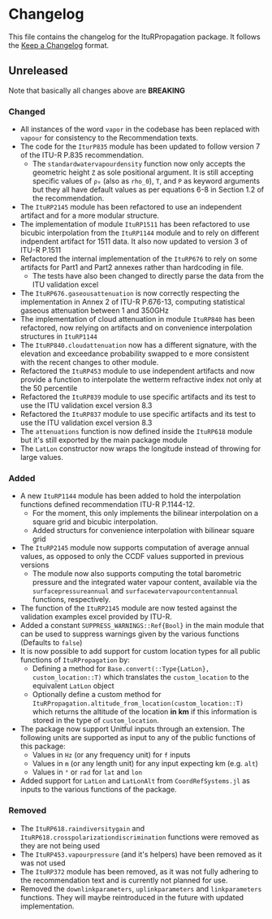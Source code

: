 # Changelog

This file contains the changelog for the ItuRPropagation package. It follows the [Keep a Changelog](https://keepachangelog.com/en/1.1.0/) format.

## Unreleased

Note that basically all changes above are **BREAKING**

### Changed
- All instances of the word `vapor` in the codebase has been replaced with `vapour` for consistency to the Recommendation texts.
- The code for the `IturP835` module has been updated to follow version 7 of the ITU-R P.835 recommendation.
  - The `standardwatervapourdensity` function now only accepts the geometric height `Z` as sole positional argument. It is still accepting specific values of `ρ₀` (also as `rho_0`), `T`, and `P` as keyword arguments but they all have default values as per equations 6-8 in Section 1.2 of the recommendation.
- The `ItuRP2145` module has been refactored to use an independent artifact and for a more modular structure.
- The implementation of module `ItuRP1511` has been refactored to use bicubic interpolation from the `ItuRP1144` module and to rely on different indpendent artifact for 1511 data. It also now updated to version 3 of ITU-R P.1511
- Refactored the internal implementation of the `ItuRP676` to rely on some artifacts for Part1 and Part2 annexes rather than hardcoding in file.
  - The tests have also been changed to directly parse the data from the ITU validation excel
- The `ItuRP676.gaseousattenuation` is now correctly respecting the implementation in Annex 2 of ITU-R P.676-13, computing statistical gaseous attenuation between 1 and 350GHz
- The implementation of cloud attenuation in module `ItuRP840` has been refactored, now relying on artifacts and on convenience interpolation structures in `ItuRP1144`
- The `ItuRP840.cloudattenuation` now has a different signature, with the elevation and exceedance probability swapped to e more consistent with the recent changes to other module.
- Refactored the `ItuRP453` module to use independent artifacts and now provide a function to interpolate the wetterm refractive index not only at the 50 percentile
- Refactored the `ItuRP839` module to use specific artifacts and its test to use the ITU validation excel version 8.3
- Refactored the `ItuRP837` module to use specific artifacts and its test to use the ITU validation excel version 8.3
- The `attenuations` function is now defined inside the `ItuRP618` module but it's still exported by the main package module
- The `LatLon` constructor now wraps the longitude instead of throwing for large values.

### Added
- A new `ItuRP1144` module has been added to hold the interpolation functions defined recommendation ITU-R P.1144-12.
  - For the moment, this only implements the bilinear interpolation on a square grid and bicubic interpolation.
  - Added structurs for convenience interpolation with bilinear square grid
- The `ItuRP2145` module now supports computation of average annual values, as opposed to only the CCDF values supported in previous versions
  - The module now also supports computing the total barometric pressure and the integrated water vapour content, available via the `surfacepressureannual` and `surfacewatervapourcontentannual` functions, respectively.
- The function of the `ItuRP2145` module are now tested against the validation examples excel provided by ITU-R.
- Added a constant `SUPPRESS_WARNINGS::Ref{Bool}` in the main module that can be used to suppress warnings given by the various functions (Defaults to `false`)
- It is now possible to add support for custom location types for all public functions of `ItuRPropagation` by:
  - Defining a method for `Base.convert(::Type{LatLon}, custom_location::T)` which translates the `custom_location` to the equivalent `LatLon` object
  - Optionally define a custom method for `ItuRPropagation.altitude_from_location(custom_location::T)` which returns the altitude of the location **in km** if this information is stored in the type of `custom_location`.
- The package now support Unitful inputs through an extension. The following units are supported as input to any of the public functions of this package:
  - Values in `Hz` (or any frequency unit) for `f` inputs
  - Values in `m` (or any length unit) for any input expecting km (e.g. `alt`)
  - Values in `°` or `rad` for `lat` and `lon`
- Added support for `LatLon` and `LatLonAlt` from `CoordRefSystems.jl` as inputs to the various functions of the package.

### Removed
- The `ItuRP618.raindiversitygain`  and `ItuRP618.crosspolarizationdiscrimination` functions were removed as they are not being used
- The `ItuRP453.vapourpressure` (and it's helpers) have been removed as it was not used 
- The `ItuRP372` module has been removed, as it was not fully adhering to the recommendation text and is currently not planned for use.
- Removed the `downlinkparameters`, `uplinkparameters` and `linkparameters` functions. They will maybe reintroduced in the future with updated implementation.